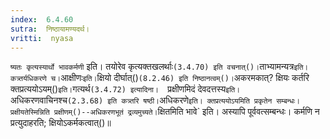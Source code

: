 ```yaml
---
index:  6.4.60
sutra:  निष्ठायामण्यदर्थ।
vritti:  nyasa
---
```


`ष्यतः कृत्यस्यार्थो भावकर्मणी` इति। तयोरेव कृत्यक्तखलर्थाः` (3.4.70) इति वचनात्()। `ताभ्यामन्यत्र` इति। कत्र्तर्यधिकरणे च। `आक्षीणः` इति। `क्षियो दीर्घात्()` (8.2.46) इति निष्ठानत्वम्()। `अकरमकात्? क्षियः कर्तरि क्तप्रत्ययोऽयम्()` इति। `गत्यर्थ`(3.4.72) इत्यादिना। 
`प्रक्षीणमिदं देवदत्तस्य` इति। `अधिकरणवाचिनश्च` (2.3.68) इति कत्र्तरि षष्ठी। `अधिकरणे` इति। क्तप्रत्ययोऽयमिति प्रकृतेन सम्बन्धः। प्रक्षीयतेस्मिन्निति प्रक्षीणम्()--अधिकरणभूतं द्रव्यमुच्यते। `क्षितमिति भावे` इति। अस्यापि पूर्ववत्सम्बन्धः। कर्मणि न प्रत्युदाहरति; क्षियोऽकर्मकत्वात्()॥
